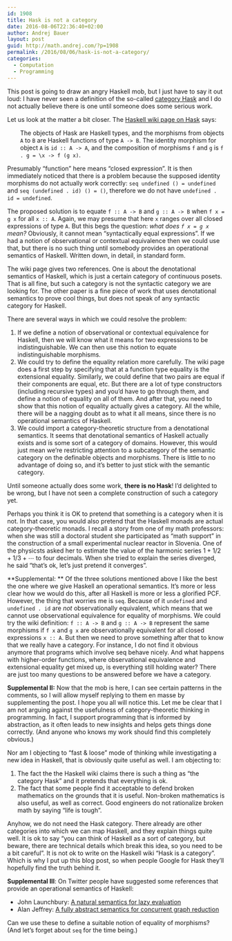 ```yaml
---
id: 1908
title: Hask is not a category
date: 2016-08-06T22:36:40+02:00
author: Andrej Bauer
layout: post
guid: http://math.andrej.com/?p=1908
permalink: /2016/08/06/hask-is-not-a-category/
categories:
  - Computation
  - Programming
---
```

This post is going to draw an angry Haskell mob, but I just have to say it out loud: I have never seen a definition of the so-called [category Hask](https://wiki.haskell.org/Hask) and I do not actually believe there is one until someone does some serious work.

<!--more-->

Let us look at the matter a bit closer. The [Haskell wiki page on Hask](https://wiki.haskell.org/Hask) says:

<p style="padding-left: 30px;">
  The objects of Hask are Haskell types, and the morphisms from objects <code>A</code> to <code>B</code> are Haskell functions of type <code>A -&gt; B</code>. The identity morphism for object <code>A</code> is <code>id :: A -&gt; A</code>, and the composition of morphisms <code>f</code> and <code>g</code> is <code>f . g = \x -&gt; f (g x)</code>.
</p>

Presumably &#8220;function&#8221; here means &#8220;closed expression&#8221;. It is then immediately noticed that there is a problem because the supposed identity morphisms do not actually work correctly: `seq undefined () = undefined` and `seq (undefined . id) () = ()`, therefore we do not have `undefined . id = undefined`.

The proposed solution is to equate `f :: A -> B` and `g :: A -> B` when `f x = g x` for all `x :: A`. Again, we may presume that here `x` ranges over all closed expressions of type `A`. But this begs the question: _what does `f x = g x` mean?_ Obviously, it cannot mean &#8220;syntactically equal expressions&#8221;. If we had a notion of observational or contextual equivalence then we could use that, but there is no such thing until somebody provides an operational semantics of Haskell. Written down, in detail, in standard form.

The wiki page gives two references. One is about the denotational semantics of Haskell, which is just a certain category of continuous posets. That is all fine, but such a category is not the syntactic category we are looking for. The other paper is a fine piece of work that uses denotational semantics to prove cool things, but does not speak of any syntactic category for Haskell.

There are several ways in which we could resolve the problem:

  1. If we define a notion of observational or contextual equivalence for Haskell, then we will know what it means for two expressions to be indistinguishable. We can then use this notion to equate indistinguishable morphisms.
  2. We could try to define the equality relation more carefully. The wiki page does a first step by specifying that at a function type equality is the extensional equality. Similarly, we could define that two pairs are equal if their components are equal, etc. But there are a lot of type constructors (including recursive types) and you&#8217;d have to go through them, and define a notion of equality on all of them. And after that, you need to show that this notion of equality actually gives a category. All the while, there will be a nagging doubt as to what it all means, since there is no operational semantics of Haskell.
  3. We could import a category-theoretic structure from a denotational semantics. It seems that denotational semantics of Haskell actually exists and is some sort of a category of domains. However, this would just mean we&#8217;re restricting attention to a subcategory of the semantic category on the definable objects and morphisms. There is little to no advantage of doing so, and it&#8217;s better to just stick with the semantic category.

Until someone actually does some work, **there is no Hask**! I&#8217;d delighted to be wrong, but I have not seen a complete construction of such a category yet.

Perhaps you think it is OK to pretend that something is a category when it is not. In that case, you would also pretend that the Haskell monads are actual category-theoretic monads. I recall a story from one of my math professors: when she was still a doctoral student she participated as &#8220;math support&#8221; in the construction of a small experimental nuclear reactor in Slovenia. One of the physicsts asked her to estimate the value of the harmonic series $1 + 1/2 + 1/3 + \cdots$ to four decimals. When she tried to explain the series diverged, he said &#8220;that&#8217;s ok, let&#8217;s just pretend it converges&#8221;.

**Supplemental: ** Of the three solutions mentioned above I like the best the one where we give Haskell an operational semantics. It&#8217;s more or less clear how we would do this, after all Haskell is more or less a glorified PCF. However, the thing that worries me is `seq`. Because of it `undefined` and `undefined . id` are _not_ observationally equivalent, which means that we cannot use observational equivalence for equality of morphisms. We could try the wiki definition: `f :: A -> B` and `g :: A -> B` represent the same morphisms if `f x` and `g x` are observationally equivalent for all closed expressions `x :: A`. But then we need to prove something after that to know that we really have a category. For instance, I do not find it obvious anymore that programs which involve seq behave nicely. And what happens with higher-order functions, where observational equivalence and extensional equality get mixed up, is everything still holding water? There are just too many questions to be answered before we have a category.

**Supplemental II:** Now that the mob is here, I can see certain patterns in the comments, so I will allow myself replying to them en masse by supplementing the post. I hope you all will notice this. Let me be clear that I am not arguing against the usefulness of category-theoretic thinking in programming. In fact, I support programming that is informed by abstraction, as it often leads to new insights and helps gets things done correctly. (And anyone who knows my work should find this completely obvious.)

Nor am I objecting to &#8220;fast & loose&#8221; mode of thinking while investigating a new idea in Haskell, that is obviously quite useful as well. I am objecting to:

  1. The fact the the Haskell wiki claims there is such a thing as &#8220;the category Hask&#8221; and it pretends that everything is ok.
  2. The fact that some people find it acceptable to defend broken mathematics on the grounds that it is useful. Non-broken mathematics is also useful, as well as correct. Good engineers do not rationalize broken math by saying &#8220;life is tough&#8221;.

Anyhow, we do not need the Hask category. There already are other categories into which we can map Haskell, and they explain things quite well. It is ok to say &#8220;you can think of Haskell as a sort of category, but beware, there are technical details which break this idea, so you need to be a bit careful&#8221;. It is not ok to write on the Haskell wiki &#8220;Hask is a category&#8221;. Which is why I put up this blog post, so when people Google for Hask they&#8217;ll hopefully find the truth behind it.

**Supplemental III**: On Twitter people have suggested some references that provide an operational semantics of Haskell:

  * John Launchbury: [A natural semantics for lazy evaluation](http://www.cse.chalmers.se/edu/year/2015/course/DAT140/Launchbury.pdf)
  * Alan Jeffrey: [A fully abstract semantics for concurrent graph reduction](http://ect.bell-labs.com/who/ajeffrey/papers/cs1293.pdf)

Can we use these to define a suitable notion of equality of morphisms? (And let&#8217;s forget about `seq` for the time being.)